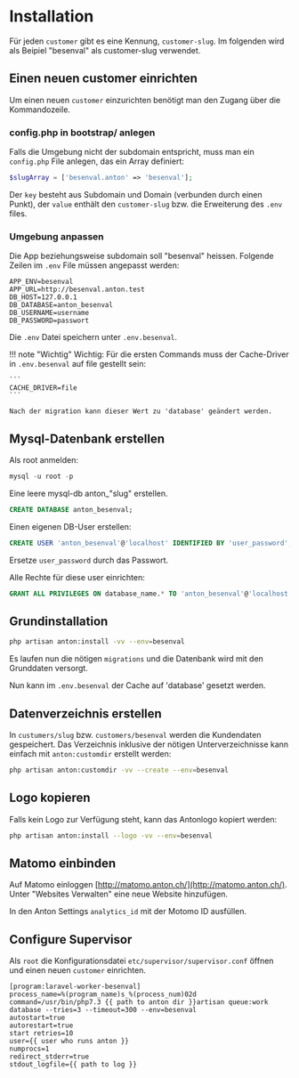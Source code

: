 # Installation

Für jeden `customer` gibt es eine Kennung, `customer-slug`. Im folgenden wird als Beipiel "besenval" als customer-slug verwendet.

## Einen neuen customer einrichten

Um einen neuen `customer` einzurichten benötigt man den Zugang über die Kommandozeile.

###  config.php in bootstrap/ anlegen

Falls die Umgebung nicht der subdomain entspricht, muss man ein `config.php` File anlegen, das ein Array definiert:

```php
$slugArray = ['besenval.anton' => 'besenval'];
```

Der `key` besteht aus Subdomain und Domain (verbunden durch einen Punkt), der `value` enthält den `customer-slug` bzw. die Erweiterung des `.env` files.


### Umgebung anpassen

Die App beziehungsweise subdomain soll "besenval" heissen. Folgende Zeilen im `.env` File müssen angepasst werden:

```
APP_ENV=besenval
APP_URL=http://besenval.anton.test
DB_HOST=127.0.0.1
DB_DATABASE=anton_besenval
DB_USERNAME=username
DB_PASSWORD=passwort
```

Die `.env` Datei speichern unter `.env.besenval`.


!!! note "Wichtig"
    Wichtig: Für die ersten Commands muss der Cache-Driver in `.env.besenval` auf file gestellt sein:

    ```
    CACHE_DRIVER=file
    ```

    Nach der migration kann dieser Wert zu 'database' geändert werden.


## Mysql-Datenbank erstellen

Als root anmelden:

```sql
mysql -u root -p
```

Eine leere mysql-db anton_"slug" erstellen.

```sql
CREATE DATABASE anton_besenval;
```

Einen eigenen DB-User erstellen:

```sql
CREATE USER 'anton_besenval'@'localhost' IDENTIFIED BY 'user_password';
```

Ersetze `user_password` durch das Passwort.

Alle Rechte für diese user einrichten:

```sql
GRANT ALL PRIVILEGES ON database_name.* TO 'anton_besenval'@'localhost';
```

## Grundinstallation

```bash
php artisan anton:install -vv --env=besenval
```

Es laufen nun die nötigen `migrations` und die Datenbank wird mit den Grunddaten versorgt.

Nun kann im `.env.besenval` der Cache auf 'database' gesetzt werden.

## Datenverzeichnis erstellen

In `custumers/slug` bzw. `customers/besenval` werden die Kundendaten gespeichert. Das Verzeichnis inklusive der nötigen Unterverzeichnisse kann einfach mit `anton:customdir` erstellt werden:

```bash
php artisan anton:customdir -vv --create --env=besenval
```

## Logo kopieren

Falls kein Logo zur Verfügung steht, kann das Antonlogo kopiert werden:

```bash
php artisan anton:install --logo -vv --env=besenval
```

## Matomo einbinden

Auf Matomo einloggen [http://matomo.anton.ch/](http://matomo.anton.ch/). Unter "Websites Verwalten" eine neue Website hinzufügen.

In den Anton Settings `analytics_id` mit der Motomo ID ausfüllen.

## Configure Supervisor

Als `root` die Konfigurationsdatei `etc/supervisor/supervisor.conf` öffnen und einen neuen `customer` einrichten.

```
[program:laravel-worker-besenval]
process_name=%(program_name)s_%(process_num)02d
command=/usr/bin/php7.3 {{ path to anton dir }}artisan queue:work database --tries=3 --timeout=300 --env=besenval
autostart=true
autorestart=true
start retries=10
user={{ user who runs anton }}
numprocs=1
redirect_stderr=true
stdout_logfile={{ path to log }} 
```


